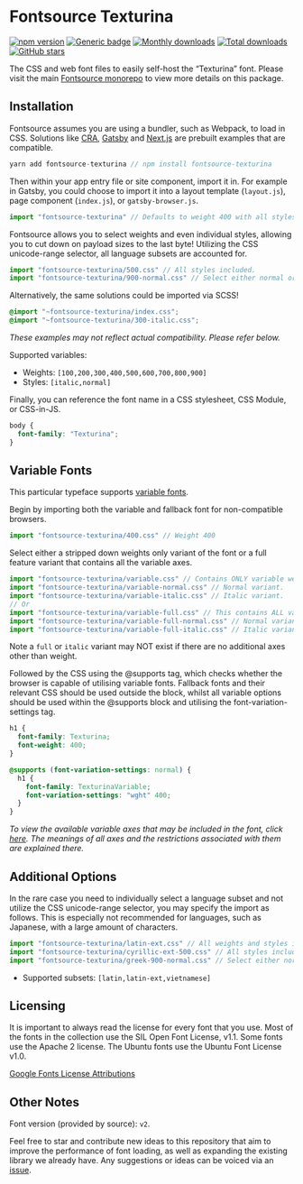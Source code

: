 # Fontsource Texturina

[![npm version](https://badge.fury.io/js/fontsource-texturina.svg)](https://www.npmjs.com/package/fontsource-texturina) [![Generic badge](https://img.shields.io/badge/fontsource-passing-brightgreen)](https://github.com/fontsource/fontsource) [![Monthly downloads](https://badgen.net/npm/dm/fontsource-texturina)](https://github.com/fontsource/fontsource) [![Total downloads](https://badgen.net/npm/dt/fontsource-texturina)](https://github.com/fontsource/fontsource) [![GitHub stars](https://img.shields.io/github/stars/DecliningLotus/fontsource.svg?style=social&label=Star)](https://github.com/fontsource/fontsource/stargazers)

The CSS and web font files to easily self-host the “Texturina” font. Please visit the main [Fontsource monorepo](https://github.com/fontsource/fontsource) to view more details on this package.

## Installation

Fontsource assumes you are using a bundler, such as Webpack, to load in CSS. Solutions like [CRA](https://create-react-app.dev/), [Gatsby](https://www.gatsbyjs.org/) and [Next.js](https://nextjs.org/) are prebuilt examples that are compatible.

```javascript
yarn add fontsource-texturina // npm install fontsource-texturina
```

Then within your app entry file or site component, import it in. For example in Gatsby, you could choose to import it into a layout template (`layout.js`), page component (`index.js`), or `gatsby-browser.js`.

```javascript
import "fontsource-texturina" // Defaults to weight 400 with all styles included.
```

Fontsource allows you to select weights and even individual styles, allowing you to cut down on payload sizes to the last byte! Utilizing the CSS unicode-range selector, all language subsets are accounted for.

```javascript
import "fontsource-texturina/500.css" // All styles included.
import "fontsource-texturina/900-normal.css" // Select either normal or italic.
```

Alternatively, the same solutions could be imported via SCSS!

```scss
@import "~fontsource-texturina/index.css";
@import "~fontsource-texturina/300-italic.css";
```

_These examples may not reflect actual compatibility. Please refer below._

Supported variables:

- Weights: `[100,200,300,400,500,600,700,800,900]`
- Styles: `[italic,normal]`

Finally, you can reference the font name in a CSS stylesheet, CSS Module, or CSS-in-JS.

```css
body {
  font-family: "Texturina";
}
```

## Variable Fonts

This particular typeface supports [variable fonts](https://developer.mozilla.org/en-US/docs/Web/CSS/CSS_Fonts/Variable_Fonts_Guide).

Begin by importing both the variable and fallback font for non-compatible browsers.

```js
import "fontsource-texturina/400.css" // Weight 400
```

Select either a stripped down weights only variant of the font or a full feature variant that contains all the variable axes.

```js
import "fontsource-texturina/variable.css" // Contains ONLY variable weights and no other axes. Both normal and italic.
import "fontsource-texturina/variable-normal.css" // Normal variant.
import "fontsource-texturina/variable-italic.css" // Italic variant.
// Or
import "fontsource-texturina/variable-full.css" // This contains ALL variable axes. Font files are larger. Both normal and italic.
import "fontsource-texturina/variable-full-normal.css" // Normal variant.
import "fontsource-texturina/variable-full-italic.css" // Italic variant.
```

Note a `full` or `italic` variant may NOT exist if there are no additional axes other than weight.

Followed by the CSS using the @supports tag, which checks whether the browser is capable of utilising variable fonts. Fallback fonts and their relevant CSS should be used outside the block, whilst all variable options should be used within the @supports block and utilising the font-variation-settings tag.

```css
h1 {
  font-family: Texturina;
  font-weight: 400;
}

@supports (font-variation-settings: normal) {
  h1 {
    font-family: TexturinaVariable;
    font-variation-settings: "wght" 400;
  }
}
```

_To view the available variable axes that may be included in the font, click [here](https://fonts.google.com/variablefonts). The meanings of all axes and the restrictions associated with them are explained there._

## Additional Options

In the rare case you need to individually select a language subset and not utilize the CSS unicode-range selector, you may specify the import as follows. This is especially not recommended for languages, such as Japanese, with a large amount of characters.

```javascript
import "fontsource-texturina/latin-ext.css" // All weights and styles included.
import "fontsource-texturina/cyrillic-ext-500.css" // All styles included.
import "fontsource-texturina/greek-900-normal.css" // Select either normal or italic.
```

- Supported subsets: `[latin,latin-ext,vietnamese]`

## Licensing

It is important to always read the license for every font that you use.
Most of the fonts in the collection use the SIL Open Font License, v1.1. Some fonts use the Apache 2 license. The Ubuntu fonts use the Ubuntu Font License v1.0.

[Google Fonts License Attributions](https://fonts.google.com/attribution)

## Other Notes

Font version (provided by source): `v2`.

Feel free to star and contribute new ideas to this repository that aim to improve the performance of font loading, as well as expanding the existing library we already have. Any suggestions or ideas can be voiced via an [issue](https://github.com/fontsource/fontsource/issues).

